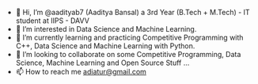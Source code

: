 - 👋 Hi, I’m @aadityab7 (Aaditya Bansal) a 3rd Year (B.Tech + M.Tech) - IT student at IIPS - DAVV
- 👀 I’m interested in Data Science and Machine Learning.
- 🌱 I’m currently learning and practicing Competitive Programming with C++, Data Science and Machine Learning with Python.
- 💞️ I’m looking to collaborate on some Competitive Programming, Data Science, Machine Learning and Open Source Stuff ...
- 📫 How to reach me adiatur@gmail.com

<!---
aadityab7/aadityab7 is a ✨ special ✨ repository because its `README.md` (this file) appears on your GitHub profile.
You can click the Preview link to take a look at your changes.
--->
